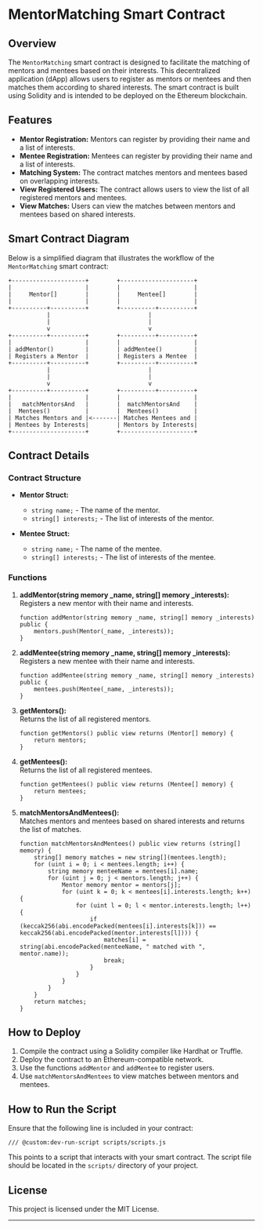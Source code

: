# MentorMatching Smart Contract

## Overview

The `MentorMatching` smart contract is designed to facilitate the matching of mentors and mentees based on their interests. This decentralized application (dApp) allows users to register as mentors or mentees and then matches them according to shared interests. The smart contract is built using Solidity and is intended to be deployed on the Ethereum blockchain.

## Features

- **Mentor Registration:** Mentors can register by providing their name and a list of interests.
- **Mentee Registration:** Mentees can register by providing their name and a list of interests.
- **Matching System:** The contract matches mentors and mentees based on overlapping interests.
- **View Registered Users:** The contract allows users to view the list of all registered mentors and mentees.
- **View Matches:** Users can view the matches between mentors and mentees based on shared interests.

## Smart Contract Diagram

Below is a simplified diagram that illustrates the workflow of the `MentorMatching` smart contract:

```plaintext
+---------------------+        +---------------------+
|                     |        |                     |
|     Mentor[]        |        |     Mentee[]        |
|                     |        |                     |
+----------+----------+        +----------+----------+
           |                            |
           |                            |
           v                            v
+----------+----------+        +----------+----------+
|                     |        |                     |
| addMentor()         |        | addMentee()         |
| Registers a Mentor  |        | Registers a Mentee  |
+----------+----------+        +----------+----------+
           |                            |
           |                            |
           v                            v
+----------+----------+        +----------+----------+
|                     |        |                     |
|   matchMentorsAnd   |        |  matchMentorsAnd    |
|  Mentees()          |        |  Mentees()          |
| Matches Mentors and |<-------| Matches Mentees and |
| Mentees by Interests|        | Mentors by Interests|
+---------------------+        +---------------------+
```

## Contract Details

### Contract Structure

- **Mentor Struct:**
  - `string name;` - The name of the mentor.
  - `string[] interests;` - The list of interests of the mentor.

- **Mentee Struct:**
  - `string name;` - The name of the mentee.
  - `string[] interests;` - The list of interests of the mentee.

### Functions

1. **addMentor(string memory _name, string[] memory _interests):**  
   Registers a new mentor with their name and interests.
   ```solidity
   function addMentor(string memory _name, string[] memory _interests) public {
       mentors.push(Mentor(_name, _interests));
   }
   ```

2. **addMentee(string memory _name, string[] memory _interests):**  
   Registers a new mentee with their name and interests.
   ```solidity
   function addMentee(string memory _name, string[] memory _interests) public {
       mentees.push(Mentee(_name, _interests));
   }
   ```

3. **getMentors():**  
   Returns the list of all registered mentors.
   ```solidity
   function getMentors() public view returns (Mentor[] memory) {
       return mentors;
   }
   ```

4. **getMentees():**  
   Returns the list of all registered mentees.
   ```solidity
   function getMentees() public view returns (Mentee[] memory) {
       return mentees;
   }
   ```

5. **matchMentorsAndMentees():**  
   Matches mentors and mentees based on shared interests and returns the list of matches.
   ```solidity
   function matchMentorsAndMentees() public view returns (string[] memory) {
       string[] memory matches = new string[](mentees.length);
       for (uint i = 0; i < mentees.length; i++) {
           string memory menteeName = mentees[i].name;
           for (uint j = 0; j < mentors.length; j++) {
               Mentor memory mentor = mentors[j];
               for (uint k = 0; k < mentees[i].interests.length; k++) {
                   for (uint l = 0; l < mentor.interests.length; l++) {
                       if (keccak256(abi.encodePacked(mentees[i].interests[k])) == keccak256(abi.encodePacked(mentor.interests[l]))) {
                           matches[i] = string(abi.encodePacked(menteeName, " matched with ", mentor.name));
                           break;
                       }
                   }
               }
           }
       }
       return matches;
   }
   ```

## How to Deploy

1. Compile the contract using a Solidity compiler like Hardhat or Truffle.
2. Deploy the contract to an Ethereum-compatible network.
3. Use the functions `addMentor` and `addMentee` to register users.
4. Use `matchMentorsAndMentees` to view matches between mentors and mentees.

## How to Run the Script

Ensure that the following line is included in your contract:

```solidity
/// @custom:dev-run-script scripts/scripts.js
```

This points to a script that interacts with your smart contract. The script file should be located in the `scripts/` directory of your project.

## License

This project is licensed under the MIT License.

---
